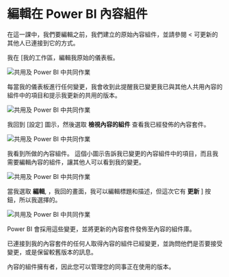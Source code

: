 <properties
   pageTitle="更新內容的組件"
   description="輕鬆地內容組件的變更發送至其他組織中"
   services="powerbi"
   documentationCenter=""
   authors="davidiseminger"
   manager="mblythe"
   backup=""
   editor=""
   tags=""
   qualityFocus="no"
   qualityDate=""
   featuredVideoId="nem2r4NpTyU"
   featuredVideoThumb=""
   courseDuration="4m"/>

<tags
   ms.service="powerbi"
   ms.devlang="NA"
   ms.topic="get-started-article"
   ms.tgt_pltfrm="NA"
   ms.workload="powerbi"
   ms.date="09/29/2016"
   ms.author="davidi"/>

# 編輯在 Power BI 內容組件

在這一課中，我們要編輯之前，我們建立的原始內容組件，並請參閱 < 可更新的其他人已連接到它的方式。

我在 [我的工作區，編輯我原始的儀表板。

![共用及 Power BI 中共同作業](./media/powerbi-learning-6-4-update-content-packs/pbi_learn06_04myworkspace.png)

每當我的儀表板進行任何變更，我會收到此提醒我已變更我已與其他人共用內容的組件中的項目和提示我更新的共用的版本。

![共用及 Power BI 中共同作業](./media/powerbi-learning-6-4-update-content-packs/pbi_learn06_04uvmadechanges.png)

我回到 [設定] 圖示，然後選取 **檢視內容的組件** 查看我已經發佈的內容套件。

![共用及 Power BI 中共同作業](./media/powerbi-learning-6-4-update-content-packs/pbi_learn06_04viewcontpk.png)

我看到所做的內容組件。 這個小圖示告訴我已變更的內容組件中的項目，而且我需要編輯內容的組件，讓其他人可以看到我的變更。

![共用及 Power BI 中共同作業](./media/powerbi-learning-6-4-update-content-packs/pbi_learn06_04updatecontpk.png)

當我選取 **編輯**, ，我回的畫面，我可以編輯標題和描述，但這次它有 **更新** ] 按鈕，所以我選擇的。

![共用及 Power BI 中共同作業](./media/powerbi-learning-6-4-update-content-packs/pbi_learn06_04contpksuccess.png)

Power BI 會採用這些變更，並將更新的內容套件發佈至內容的組件庫。

已連接到我的內容套件的任何人取得內容的組件已經變更，並詢問他們是否要接受變更，或是保留較舊版本的訊息。

內容的組件擁有者，因此您可以管理您的同事正在使用的版本。
